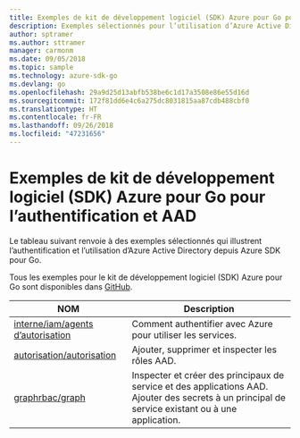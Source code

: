 ```yaml
---
title: Exemples de kit de développement logiciel (SDK) Azure pour Go pour l’authentification et AAD
description: Exemples sélectionnés pour l’utilisation d’Azure Active Directory (AAD) et l’authentification à partir du kit de développement logiciel (SDK) Azure pour Go.
author: sptramer
ms.author: sttramer
manager: carmonm
ms.date: 09/05/2018
ms.topic: sample
ms.technology: azure-sdk-go
ms.devlang: go
ms.openlocfilehash: 29a9d25d13abfb538be6c1d17a3508e86e55d16d
ms.sourcegitcommit: 172f81dd6e4c6a275dc8031815aa87cdb488cbf0
ms.translationtype: HT
ms.contentlocale: fr-FR
ms.lasthandoff: 09/26/2018
ms.locfileid: "47231656"
---
```

# <a name="azure-sdk-for-go-samples-for-authentication-and-aad"></a>Exemples de kit de développement logiciel (SDK) Azure pour Go pour l’authentification et AAD

Le tableau suivant renvoie à des exemples sélectionnés qui illustrent l’authentification et l’utilisation d’Azure Active Directory depuis Azure SDK pour Go.

Tous les exemples pour le kit de développement logiciel (SDK) Azure pour Go sont disponibles dans [GitHub](https://github.com/Azure-Samples/azure-sdk-for-go-samples).

| NOM | Description |
|------|-------------|
| [interne/iam/agents d’autorisation](https://github.com/Azure-Samples/azure-sdk-for-go-samples/blob/master/internal/iam/authorizers.go) | Comment authentifier avec Azure pour utiliser les services. |
| [autorisation/autorisation](https://github.com/Azure-Samples/azure-sdk-for-go-samples/blob/master/authorization/authorization.go) | Ajouter, supprimer et inspecter les rôles AAD. |
| [graphrbac/graph](https://github.com/Azure-Samples/azure-sdk-for-go-samples/blob/master/graphrbac/graph.go) | Inspecter et créer des principaux de service et des applications AAD. Ajouter des secrets à un principal de service existant ou à une application. |
